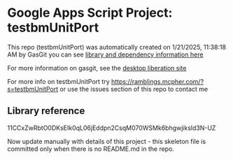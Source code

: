 # Google Apps Script Project: testbmUnitPort
This repo (testbmUnitPort) was automatically created on 1/21/2025, 11:38:18 AM by GasGit
you can see [library and dependency information here](dependencies.md)

For more information on gasgit, see the [desktop liberation site](https://ramblings.mcpher.com/drive-sdk-and-github/migrategasgit/ "desktop liberation")

For more info on testbmUnitPort try https://ramblings.mcpher.com/?s=testbmUnitPort or use the issues section of this repo to contact me
## Library reference
11CCxZwRbtO0DKsEIk0qL06jEddpn2CsqM070WSMk6bhgwjiksld3N-UZ

Now update manually with details of this project - this skeleton file is committed only when there is no README.md in the repo.
